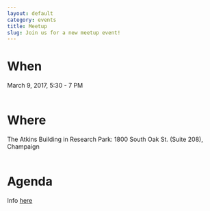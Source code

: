 ```yaml
---
layout: default
category: events
title: Meetup
slug: Join us for a new meetup event!
---
```


# When
March 9, 2017, 5:30 - 7 PM
<br> <br>

# Where
The Atkins Building in Research Park: 1800 South Oak St. (Suite 208), Champaign
<br> <br>

# Agenda
Info <a href="/announcements/2017/03/09/Meetup-event.html">here</a>
